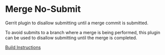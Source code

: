 # Merge No-Submit

Gerrit plugin to disallow submitting until a merge commit is submitted.

To avoid submits to a branch where a merge is being performed, this plugin can be used to disallow submitting until the merge is completed.

[Build Instructions](https://github.com/selevt/gerrit-plugin-merge-nosubmit/blob/master/src/main/resources/Documentation/build.md)
